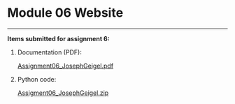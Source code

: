 # Module 06 Website
---
<b>Items submitted for assignment 6:</b>

1. Documentation (PDF):
    
    [Assignment06_JosephGeigel.pdf](https://github.com/jgeigeluw/IntroToProg-Python/files/11561201/Assignment06_JosephGeigel.pdf)
    
2. Python code:

    [Assigment06_JosephGeigel.zip](https://github.com/jgeigeluw/IntroToProg-Python/files/11561214/Assigment06_JosephGeigel.zip)

